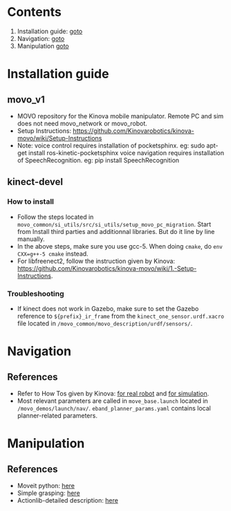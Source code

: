 # Contents
1. Installation guide: [goto](#install)
2. Navigation: [goto](#nav)
3. Manipulation [goto](#mani)

# <a name="install"></a>Installation guide
## movo_v1
- MOVO repository for the Kinova mobile manipulator. Remote PC and sim does not need movo_network or movo_robot.
- Setup Instructions: https://github.com/Kinovarobotics/kinova-movo/wiki/Setup-Instructions
- Note: voice control requires installation of pocketsphinx. eg: sudo apt-get install ros-kinetic-pocketsphinx
    voice navigation requires installation of SpeechRecognition. eg: pip install SpeechRecognition
    
## kinect-devel
### How to install
- Follow the steps located in `movo_common/si_utils/src/si_utils/setup_movo_pc_migration`. Start from Install third parties and additionnal libraries. But do it line by line manually.
- In the above steps, make sure you use gcc-5. When doing `cmake`, do `env CXX=g++-5 cmake` instead.
- For libfreenect2, follow the instruction given by Kinova: <https://github.com/Kinovarobotics/kinova-movo/wiki/1.-Setup-Instructions>.

### Troubleshooting
- If kinect does not work in Gazebo, make sure to set the Gazebo reference to `${prefix}_ir_frame` from the `kinect_one_sensor.urdf.xacro` file located in `/movo_common/movo_description/urdf/sensors/`.

# <a name="nav"></a>Navigation
## References
- Refer to How Tos given by Kinova: [for real robot](https://github.com/Kinovarobotics/kinova-movo/wiki/2.-How-Tos#creating-a-map-with-real-robot) and [for simulation](https://github.com/Kinovarobotics/kinova-movo/wiki/2.-How-Tos#creating-a-map-with-virtual-robot).
- Most relevant parameters are called in `move_base.launch` located in `/movo_demos/launch/nav/`. `eband_planner_params.yaml` contains local planner-related parameters.

# <a name="mani"></a>Manipulation
## References
- Moveit python: [here](https://github.com/mikeferguson/moveit_python)
- Simple grasping: [here](https://github.com/mikeferguson/simple_grasping)
- Actionlib-detailed description: [here](http://wiki.ros.org/actionlib/DetailedDescription)